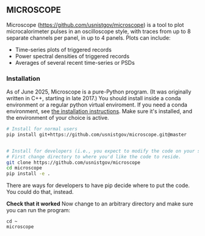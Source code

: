 ## MICROSCOPE

Microscope (https://github.com/usnistgov/microscope) is a tool to plot microcalorimeter
pulses in an oscilloscope style, with traces from up to 8 separate channels per panel,
in up to 4 panels. Plots can include:

* Time-series plots of triggered records
* Power spectral densities of triggered records
* Averages of several recent time-series or PSDs

### Installation

As of June 2025, Microscope is a pure-Python program. (It was originally written in C++, starting in
late 2017.) You should install inside a conda environment or a regular python virtual enviroment.
If you need a conda environment, see 
[the installation instructions](https://www.anaconda.com/docs/getting-started/miniconda/install). Make sure
it's installed, and the environment of your choice is active.

```bash
# Install for normal users
pip install git+https://github.com/usnistgov/microscope.git@master


# Install for developers (i.e., you expect to modify the code on your system)
# First change directory to where you'd like the code to reside.
git clone https://github.com/usnistgov/microscope
cd microscope
pip install -e .
```

There are ways for developers to have pip decide where to put the code. You could do that, instead.

**Check that it worked** Now change to an arbitrary directory and make sure you can
run the program:

```
cd ~
microscope
```
